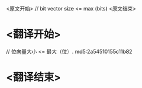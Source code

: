 
<原文开始>
// bit vector size <= max (bits)
<原文结束>

# <翻译开始>
// 位向量大小 <= 最大（位）. md5:2a54510155c11b82
# <翻译结束>

